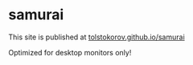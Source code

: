 # samurai

This site is published at [tolstokorov.github.io/samurai](https://tolstokorov.github.io/samurai/)

Optimized for desktop monitors only!
